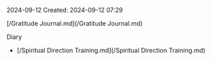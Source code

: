 2024-09-12
Created: 2024-09-12 07:29

[/Gratitude Journal.md](/Gratitude Journal.md)

Diary

- [/Spiritual Direction Training.md](/Spiritual Direction Training.md)

